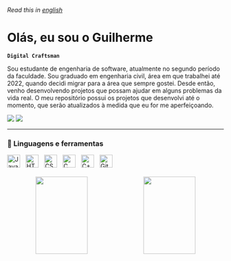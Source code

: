 *Read this in [english]()*

# Olás, eu sou o Guilherme

**`Digital Craftsman`**

Sou estudante de engenharia de software, atualmente no segundo período da faculdade. Sou graduado em engenharia civil, área em que trabalhei até 2022, quando decidi migrar para a área que sempre gostei. Desde então, venho desenvolvendo projetos que possam ajudar em alguns problemas da vida real. O meu repositório possui os projetos que desenvolvi até o momento, que serão atualizados à medida que eu for me aperfeiçoando.

<!-- Cards de contato -->
<div align="left">
  <a href = "mailto:guilhermeldcosta@gmail.com"><img src="https://img.shields.io/badge/-Gmail-%23333?style=for-the-badge&logo=gmail&logoColor=white" target="_blank"></a>
  <a href="https://www.linkedin.com/in/guilhermeldcosta/" target="_blank"><img src="https://img.shields.io/badge/-LinkedIn-%230077B5?style=for-the-badge&logo=linkedin&logoColor=white" target="_blank"></a>
</div>

---

### 🧰 Linguagens e ferramentas

<div style="display:inline_block">
  <img align="left" alt="Javascript" width="30px" style="padding-right:10px;" src="https://cdn.jsdelivr.net/gh/devicons/devicon/icons/javascript/javascript-original.svg">
  <img align="left" alt="HTML" width="30px" style="padding-right:10px;" src="https://cdn.jsdelivr.net/gh/devicons/devicon/icons/html5/html5-original.svg">
  <img align="left" alt="CSS" width="30px" style="padding-right:10px;" src="https://cdn.jsdelivr.net/gh/devicons/devicon/icons/css3/css3-original.svg">
  <img align="left" alt="C" width="30px" style="padding-right:10px;" src="https://cdn.jsdelivr.net/gh/devicons/devicon/icons/c/c-original.svg">
  <img align="left" alt="C++" width="30px" style="padding-right:10px;" src="https://cdn.jsdelivr.net/gh/devicons/devicon/icons/cplusplus/cplusplus-original.svg">
  <img align="left" alt="Git" width="30px" style="padding-right:10px;" src="https://cdn.jsdelivr.net/gh/devicons/devicon/icons/git/git-original.svg" />
</div>

<div style="display:block" align="center">
  <br>
  <br>
  <br>
  <img width="49%" height="180em" src="https://github-readme-stats-psi-liart.vercel.app/api?username=guilhermelcosta&show_icons=true&theme=darcula&include_all_commits=true&count_private=true"/>
  <img width="49%" height="180em" src="https://github-readme-stats-psi-liart.vercel.app/api/top-langs/?username=guilhermelcosta&layout=compact&langs_count=7&theme=darcula"/>
</div>
